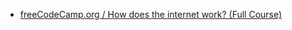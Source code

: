 * [freeCodeCamp.org / How does the internet work? (Full Course)](https://www.youtube.com/watch?v=zN8YNNHcaZc)
